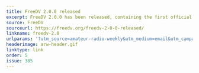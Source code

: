 ```yaml
---
title: FreeDV 2.0.0 released
excerpt: FreeDV 2.0.0 has been released, containing the first official release of the RADE V1 mode.
source: FreeDV
sourceurl: https://freedv.org/freedv-2-0-0-released/
linkname: freedv-2.0
urlparams: '?utm_source=amateur-radio-weekly&utm_medium=email&utm_campaign=newsletter'
headerimage: arw-header.gif
linktype: link
order: 5
issue: 385
---
```

